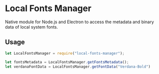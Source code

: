 
# Local Fonts Manager

Native module for Node.js and Electron to access the metadata and binary data of local system fonts.

## Usage

```js
let LocalFontsManager = require("local-fonts-manager");

let fontsMetadata = LocalFontsManager.getFontsMetadata();
let verdanaFontData = LocalFontsManager.getFontData("Verdana-Bold")

```
